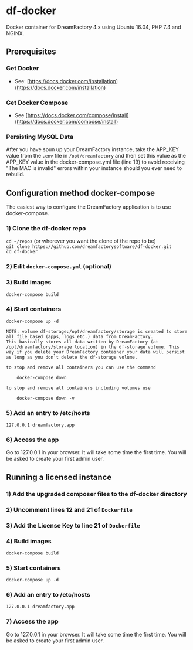 # df-docker

Docker container for DreamFactory 4.x using Ubuntu 16.04, PHP 7.4 and NGINX.

## Prerequisites

### Get Docker
- See: [https://docs.docker.com/installation](https://docs.docker.com/installation)

### Get Docker Compose
- See [https://docs.docker.com/compose/install](https://docs.docker.com/compose/install)

### Persisting MySQL Data
After you have spun up your DreamFactory instance, take the APP_KEY value from the `.env` file in `/opt/dreamfactory` and then set this value as the APP_KEY value in the docker-compose.yml file (line 19) to avoid receiving "The MAC is invalid" errors within your instance should you ever need to rebuild.
 

## Configuration method docker-compose
The easiest way to configure the DreamFactory application is to use docker-compose.

### 1) Clone the df-docker repo
`cd ~/repos` (or wherever you want the clone of the repo to be)  
`git clone https://github.com/dreamfactorysoftware/df-docker.git`  
`cd df-docker`

### 2) Edit `docker-compose.yml` (optional)

### 3) Build images
`docker-compose build`

### 4) Start containers
`docker-compose up -d`

    NOTE: volume df-storage:/opt/dreamfactory/storage is created to store all file based (apps, logs etc.) data from DreamFactory.
    This basically stores all data written by DreamFactory (at /opt/dreamfactory/storage location) in the df-storage volume. This 
    way if you delete your DreamFactory container your data will persist as long as you don't delete the df-storage volume.
    
    to stop and remove all containers you can use the command 
    
        docker-compose down
    
    to stop and remove all containers including volumes use 
    
        docker-compose down -v
    
### 5) Add an entry to /etc/hosts
`127.0.0.1 dreamfactory.app`

### 6) Access the app
Go to 127.0.0.1 in your browser. It will take some time the first time. You will be asked to create your first admin user.

## Running a licensed instance

### 1) Add the upgraded composer files to the df-docker directory

### 2) Uncomment lines 12 and 21 of `Dockerfile`

### 3) Add the License Key to line 21 of `Dockerfile`

### 4) Build images
`docker-compose build`

### 5) Start containers
`docker-compose up -d`

### 6) Add an entry to /etc/hosts
`127.0.0.1 dreamfactory.app`

### 7) Access the app
Go to 127.0.0.1 in your browser. It will take some time the first time. You will be asked to create your first admin user.
